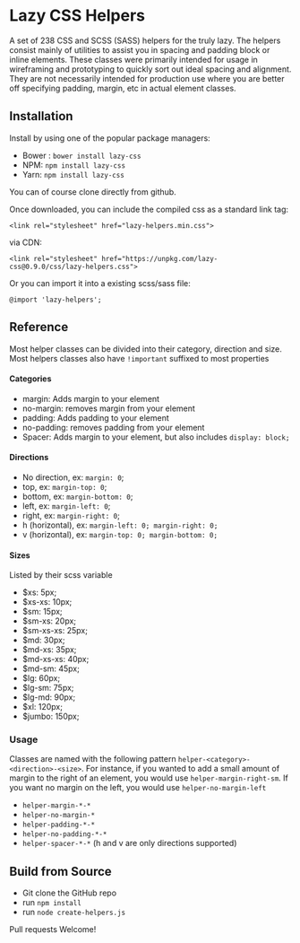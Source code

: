 # Lazy CSS Helpers

A set of 238 CSS and SCSS (SASS) helpers for the truly lazy.    The helpers consist mainly of utilities to assist you in spacing and padding block or inline elements.
These classes were primarily intended for usage in wireframing and prototyping to quickly sort out ideal spacing and alignment.  They are not necessarily intended for production use where you are better off specifying padding, margin, etc in actual element classes.


## Installation

Install by using one of the popular package managers:

- Bower : `bower install lazy-css`
- NPM: `npm install lazy-css`
- Yarn: `npm install lazy-css`

You can of course clone directly from github.

Once downloaded, you can include the compiled css as a standard link tag:

`<link rel="stylesheet" href="lazy-helpers.min.css">`

via CDN:

`<link rel="stylesheet" href="https://unpkg.com/lazy-css@0.9.0/css/lazy-helpers.css">`

Or you can import it into a existing scss/sass file:

`@import 'lazy-helpers';`



## Reference

Most helper classes can be divided into their category, direction and size.   Most helpers classes also have `!important` suffixed to most properties

#### Categories

- margin: Adds margin to your element
- no-margin: removes margin from your element
- padding: Adds padding to your element
- no-padding: removes padding from your element
- Spacer: Adds margin to your element, but also includes `display: block;`

#### Directions

- No direction, ex: `margin: 0`;
- top, ex: `margin-top: 0`;
- bottom, ex: `margin-bottom: 0`;
- left, ex: `margin-left: 0`;
- right, ex: `margin-right: 0`;
- h (horizontal), ex: `margin-left: 0; margin-right: 0;`
- v (horizontal), ex: `margin-top: 0; margin-bottom: 0;`

#### Sizes

Listed by their scss variable

- $xs: 5px;
- $xs-xs: 10px;
- $sm: 15px;
- $sm-xs: 20px;
- $sm-xs-xs: 25px;
- $md: 30px;
- $md-xs: 35px;
- $md-xs-xs: 40px;
- $md-sm: 45px;
- $lg: 60px;
- $lg-sm: 75px;
- $lg-md: 90px;
- $xl: 120px;
- $jumbo: 150px;

### Usage

Classes are named with the following pattern `helper-<category>-<direction>-<size>`.   For instance, if you wanted to add a small amount of margin to the right of an element, you would use `helper-margin-right-sm`.  If you want no margin on the left, you would use `helper-no-margin-left`

- `helper-margin-*-*`
- `helper-no-margin-*`
- `helper-padding-*-*`
- `helper-no-padding-*-*`
- `helper-spacer-*-*`  (h and v are only directions supported)


## Build from Source

- Git clone the GitHub repo
- run `npm install`
- run `node create-helpers.js`


Pull requests Welcome!